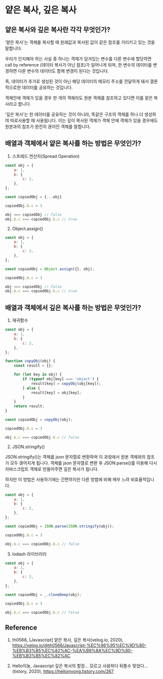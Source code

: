# 얕은 복사, 깊은 복사

## 얕은 복사와 깊은 복사란 각각 무엇인가?

‘얕은 복사’는 객체를 복사할 때 원래값과 복사된 값이 같은 참조를 가리키고 있는 것을 말합니다. 

우리가 인지해야 하는 사실 중 하나는 객체가 담겨있는 변수를 다른 변수에 할당하면 call by reference (데이터 복사가 아닌 참조)가 일어나게 되며, 한 변수의 데이터를 변경하면 다른 변수의 데이터도 함께 변경이 된다는 것입니다.

즉, 데이터가 추가로 생성된 것이 아닌 해당 데이터의 메모리 주소를 전달하게 돼서 결론적으로한 데이터를 공유하는 것입니다. 

객체안에 객체가 있을 경우 한 개의 객체라도 원본 객체를 참조하고 있다면 이를 앝은 복사라고 합니다.

‘깊은 복사’는 한 데이터를 공유하는 것이 아니라, 똑같은 구조의 객체를 하나 더 생성하여 따로사용할 때 사용됩니다. 이는 깊이 복사된 객체가 객체 안에 객체가 있을 경우에도 원본과의 참조가 완전히 끊어진 객체를 말합니다. 

## 배열과 객체에서 얕은 복사를 하는 방법은 무엇인가?

1. 스프레드 연산자(Spread Operation)

```javascript
const obj = {
    a: 1,
    b: {
        c: 2,
    },
};

const copiedObj = {...obj}

copiedObj.b.c = 3

obj === copiedObj // false
obj.b.c === copiedObj.b.c // true
```

2. Object.assign()

```javascript
const obj = {
    a: 1,
    b: {
        c: 2,
    },
};

const copiedObj = Object.assign({}, obj);

copiedObj.b.c = 3

obj === copiedObj // false
obj.b.c === copiedObj.b.c // true
```

## 배열과 객체에서 깊은 복사를 하는 방법은 무엇인가?

1. 재귀함수

```javascript
const obj = {
    a: 1,
    b: {
        c: 2,
    },
};

function copyObj(obj) {
    const result = {};

    for (let key in obj) {
        if (typeof obj[key] === 'object') {
            result[key] = copyObj(obj[key]);
        } else {
            result[key] = obj[key];
        }
    }
    return result;
}

const copiedObj = copyObj(obj);

copiedObj.b.c = 3

obj.b.c === copiedObj.b.c // false
```

2. JSON.stringify()

JSON.stringify()는 객체를 json 문자열로 변환하며 이 과정에서 원본 객체와의 참조가 모두 끊어지게 됩니다. 객체를 json 문자열로 변환 후 JSON.parse()를 이용해 다시 자바스크립트 객체로 만들어주면 깊은 복사가 됩니다. 

하지만 이 방법은 사용하기에는 간편하지만 다른 방법에 비해 매우 느려 비효율적입니다.

```javascript
const obj = {
    a: 1,
    b: {
        c: 2,
    },
};

const copiedObj = JSON.parse(JSON.stringify(obj));

copiedObj.b.c = 3

obj.b.c === copiedObj.b.c // false
```

3. lodash 라이브러리

```javascript
const obj = {
    a: 1,
    b: {
        c: 2,
    },
};

const copiedObj = _.cloneDeep(obj);

copiedObj.b.c = 3

obj.b.c === copiedObj.b.c // false
```

## Reference

1. th0566, [Javascript] 얕은 복사, 깊은 복사(velog.io, 2020), https://velog.io/@th0566/Javascript-%EC%96%95%EC%9D%80-%EB%B3%B5%EC%82%AC-%EA%B9%8A%EC%9D%80-%EB%B3%B5%EC%82%AC

2. Hello이뇽, Javascript 깊은 복사의 함정... 모르고 사용하다 뒤통수 맞았다...(tistory, 2020), https://helloinyong.tistory.com/267

